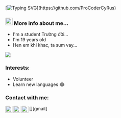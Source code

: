 [![Typing SVG](https://readme-typing-svg.herokuapp.com?color=%2313EAF7&size=23&center=true&lines=Hi+there%2CI'm+CyRus!;Welcome+to+my+Github!)](https://github.com/ProCoderCyRus)

### <img src="https://media0.giphy.com/media/l0JM83bF1jbRsTnNu/giphy.gif" width="23"> More info about me...
- I'm a student Trường đời...
- I'm 19 years old
- Hen em khi khac, ta sum vay...

<img src="https://github-readme-stats.vercel.app/api?username=ProCoderCyRus&&show_icons=true">

### Interests:
- Volunteer
- Learn new languages 😂

### Contact with me:
[<img align="left" alt="ProCoderCyRus | Facebook" width="22px" src="https://cdn.jsdelivr.net/npm/simple-icons@v3/icons/facebook.svg" />][facebook]
[<img align="left" alt="ProCoderCyRus | Instagram" width="22px" src="https://cdn.jsdelivr.net/npm/simple-icons@v3/icons/instagram.svg" />][instagram]
[<img align="left" alt="longcelebi1gmail.com  | gmail" width="22px" src="https://cdn.jsdelivr.net/npm/simple-icons@v3/icons/gmail.svg" />][gmail]

<br />

[instagram]: https://www.facebook.com/vnhat03
[facebook]: https://www.facebook.com/vnhat03
[icloud]: mailto:longcelebi1gmail.com

    
